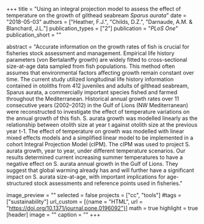 +++
title = "Using an integral projection model to assess the effect of temperature on the growth of gilthead seabream _Sparus aurata_"
date = "2018-05-03"
authors = ["Heather, F.J.", "Childs, D.Z.", "Darnaude, A.M. & Blanchard, J.L."]
publication_types = ["2"]
publication = "_PLoS One_"
publication_short = ""

abstract = "Accurate information on the growth rates of fish is crucial for fisheries stock assessment and management. Empirical life history parameters (von Bertalanffy growth) are widely fitted to cross-sectional size-at-age data sampled from fish populations. This method often assumes that environmental factors affecting growth remain constant over time. The current study utilized longitudinal life history information contained in otoliths from 412 juveniles and adults of gilthead seabream, Sparus aurata, a commercially important species fished and farmed throughout the Mediterranean. Historical annual growth rates over 11 consecutive years (2002–2012) in the Gulf of Lions (NW Mediterranean) were reconstructed to investigate the effect of temperature variations on the annual growth of this fish. S. aurata growth was modelled linearly as the relationship between otolith size at year t against otolith size at the previous year t-1. The effect of temperature on growth was modelled with linear mixed effects models and a simplified linear model to be implemented in a cohort Integral Projection Model (cIPM). The cIPM was used to project S. aurata growth, year to year, under different temperature scenarios. Our results determined current increasing summer temperatures to have a negative effect on S. aurata annual growth in the Gulf of Lions. They suggest that global warming already has and will further have a significant impact on S. aurata size-at-age, with important implications for age-structured stock assessments and reference points used in fisheries."

image_preview = ""
selected = false
projects = ["cc", "tools"]
#tags = ["sustainability"]
url_custom = [{name = "HTML", url = "https://doi.org/10.1371/journal.pone.0196092"}]
math = true
highlight = true
[header]
image = ""
caption = ""
+++



